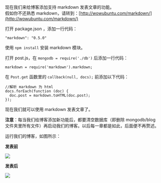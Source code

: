 现在我们来给博客添加支持 markdown 发表文章的功能。  
假如你不还熟悉 markdown，请转到：[http://wowubuntu.com/markdown/](http://wowubuntu.com/markdown/)

打开 package.json ，添加一行代码：

    "markdown": "0.5.0"

使用 `npm install` 安装 markdown 模块。

打开 post.js，在 `mongodb = require('./db')` 后添加一行代码：

    markdown = require('markdown').markdown;

在 `Post.get` 函数里的 `callback(null, docs);` 前添加以下代码：

    //解析 markdown 为 html
    docs.forEach(function (doc) {
      doc.post = markdown.toHTML(doc.post);
    });

现在我们就可以使用 markdown 发表文章了。

**注意**：每当我们给博客添加新功能后，都要清空数据库（即删除 mongodb/blog 文件夹里所有文件）再启动我们的博客。以后每一章都是如此，后面便不再赘述。

运行我们的博客，如图所示：

**发表前**

![](https://github.com/nswbmw/N-blog/blob/master/public/images/2.1.jpg?raw=true)

**发表后**

![](https://github.com/nswbmw/N-blog/blob/master/public/images/2.2.jpg?raw=true)
